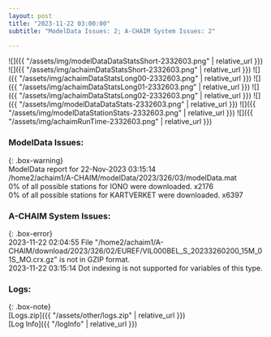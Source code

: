 ```yaml
---
layout: post
title: "2023-11-22 03:00:00"
subtitle: "ModelData Issues: 2; A-CHAIM System Issues: 2"

---
```


![]({{ "/assets/img/modelDataDataStatsShort-2332603.png" | relative_url }})
![]({{ "/assets/img/achaimDataStatsShort-2332603.png" | relative_url }})
![]({{ "/assets/img/achaimDataStatsLong00-2332603.png" | relative_url }})
![]({{ "/assets/img/achaimDataStatsLong01-2332603.png" | relative_url }})
![]({{ "/assets/img/achaimDataStatsLong02-2332603.png" | relative_url }})
![]({{ "/assets/img/modelDataDataStats-2332603.png" | relative_url }})
![]({{ "/assets/img/modelDataStationStats-2332603.png" | relative_url }})
![]({{ "/assets/img/achaimRunTime-2332603.png" | relative_url }})


### ModelData Issues:  
  
{: .box-warning}  
 ModelData report for 22-Nov-2023 03:15:14   
 /home2/achaim1/A-CHAIM/modelData/2023/326/03/modelData.mat   
 0% of all possible stations for IONO were downloaded. x2176   
 0% of all possible stations for KARTVERKET were downloaded. x6397   
  
### A-CHAIM System Issues:  
  
{: .box-error}  
2023-11-22 02:04:55 File "/home2/achaim1/A-CHAIM/download/2023/326/02/EUREF/VIL000BEL_S_20233260200_15M_01S_MO.crx.gz" is not in GZIP format.  
2023-11-22 03:15:14 Dot indexing is not supported for variables of this type.  

### Logs:  
  
{: .box-note}  
[Logs.zip]({{ "/assets/other/logs.zip" | relative_url }})  
[Log Info]({{ "/logInfo" | relative_url }})  
